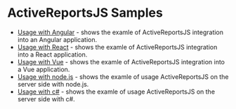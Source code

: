 # ActiveReportsJS Samples

* [Usage with Angular](arjs-angular) - shows the examle of ActiveReportsJS integration into an Angular application.
* [Usage with React](arjs-react) - shows the examle of ActiveReportsJS integration into a React application.
* [Usage with Vue](arjs-vue) - shows the examle of ActiveReportsJS integration into a Vue application.
* [Usage with node.js](arjs-server-mode) - shows the examle of usage ActiveReportsJS on the server side with node.js.
* [Usage with c#](arjs-server-mode-csharp) - shows the examle of usage ActiveReportsJS on the server side with c#.
